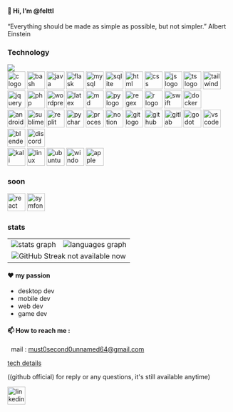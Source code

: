 #### 👋 Hi, I’m @felttl

“Everything should be made as simple as possible, but not simpler.” 
Albert Einstein

### Technology
<img src="https://img.shields.io/badge/Kaggle-20BEFF?style=for-the-badge&logo=Kaggle&logoColor=white"/>
<div align="left"> 
  <!-- languages & others -->
  <img src="https://skillicons.dev/icons?i=c" height="40" alt="c logo" title="c" />
  <img src="https://skillicons.dev/icons?i=bash" height="40" alt="bash logo" title="bash" />
  <img src="https://skillicons.dev/icons?i=java" height="40" alt="java logo" title="java" />
  <img src="https://skillicons.dev/icons?i=flask" height="40" alt="flask logo" title="py flask" />
  <img src="https://skillicons.dev/icons?i=mysql" height="40" alt="mysql logo" title="mysql db" />
  <img src="https://skillicons.dev/icons?i=sqlite" height="40" alt="sqlite" title="sqlite db" />
  <img src="https://skillicons.dev/icons?i=html" height="40" alt="html logo" title="html" />
  <img src="https://skillicons.dev/icons?i=css" height="40" alt="css logo" title="css" />
  <img src="https://skillicons.dev/icons?i=js" height="40" alt="js logo" title="js" />
  <img src="https://skillicons.dev/icons?i=ts" height="40" alt="ts logo" title="ts" />
  <img src="https://skillicons.dev/icons?i=tailwind" height="40" alt="tailwind logo" title="tailwind" />
  <img src="https://skillicons.dev/icons?i=jquery" height="40" alt="jquery logo" title="jquery" />
  <img src="https://skillicons.dev/icons?i=php" height="40" alt="php logo" title="php" />
  <img src="https://skillicons.dev/icons?i=wordpress" height="40" alt="wordpress logo" title="wordpress" />
  <img src="https://skillicons.dev/icons?i=latex" height="40" alt="latex logo" title="latex for maths" />
  <img src="https://skillicons.dev/icons?i=md" height="40" alt="md logo" title="markDown" />
  <img src="https://skillicons.dev/icons?i=py" height="40" alt="py logo" title="py" />
  <img src="https://skillicons.dev/icons?i=regex" height="40" alt="regex logo" title="regex" />
  <img src="https://skillicons.dev/icons?i=r" height="40" alt="r logo" title="r (studio)" />
  <img src="https://skillicons.dev/icons?i=swift" height="40" alt="swift logo" title="swift" />
  <img src="https://skillicons.dev/icons?i=docker" height="40" alt="docker logo" title="docker" />

  
</div>
<!-- apps & editors -->
<div align="left"> 
  <img src="https://skillicons.dev/icons?i=androidstudio" height="40" alt="androidstudio logo" title="androidStudio" />
  <img src="https://skillicons.dev/icons?i=sublime" height="40" alt="sublime logo" title="sublime editor" />
  <img src="https://skillicons.dev/icons?i=replit" height="40" alt="replit logo" title="replit user (outdated)" />
  <img src="https://skillicons.dev/icons?i=pycharm" height="40" alt="pycharm logo" title="pycharm" />
  <img src="https://skillicons.dev/icons?i=processing" height="40" alt="processing logo" title="processing" />
  <img src="https://skillicons.dev/icons?i=notion" height="40" alt="notion logo" title="notion (for agile)" />
  <img src="https://skillicons.dev/icons?i=git" height="40" alt="git logo" title="git" />
  <img src="https://skillicons.dev/icons?i=github" height="40" alt="github logo" title="github" />
  <img src="https://skillicons.dev/icons?i=gitlab" height="40" alt="gitlab logo" title="gitlab" />
  <img src="https://skillicons.dev/icons?i=godot" height="40" alt="godot logo" title="godot" />
  <img src="https://skillicons.dev/icons?i=vscode" height="40" alt="vscode logo" title="vscode" />
  <img src="https://skillicons.dev/icons?i=blender" height="40" alt="blender logo" title="blender (basics)" />
  <img src="https://skillicons.dev/icons?i=discord" height="40" alt="discord logo" title="discord" />

</div>
<!-- OS -->
<div align="left">
  <img src="https://skillicons.dev/icons?i=kali" height="40" alt="kali logo" title="kali Linux OS (apt)" />
  <img src="https://skillicons.dev/icons?i=linux" height="40" alt="linux logo" title="linux OS" />
  <img src="https://skillicons.dev/icons?i=ubuntu" height="40" alt="ubuntu logo" title="ubuntu OS (apt)" />
  <img src="https://skillicons.dev/icons?i=windows" height="40" alt="windows logo" title="windows OS used 7 years(before my 21)" />
  <img src="https://skillicons.dev/icons?i=apple" height="40" alt="apple logo" title="apple macos (gem) (current)" />
</div>

### soon 

<div align="left">
  <img src="https://skillicons.dev/icons?i=react" height="40" alt="react logo" title="react" />
  <img src="https://skillicons.dev/icons?i=symfony" height="40" alt="symfony logo" title="symfony" />

</div>

### stats
<table>
<tr>
  <td valign="top" width="auto">
    <div align="center">  
     <img src="https://github-readme-stats.vercel.app/api?username=felttl&hide_title=false&hide_rank=false&show_icons=true&include_all_commits=true&count_private=true&disable_animations=false&theme=dark&locale=en&hide_border=false&order=1" alt="stats graph"  />
    </div>
  </td>
  <td valign="top" width="auto">
    <div align="center">  
    <img src="https://github-readme-stats.vercel.app/api/top-langs?username=felttl&locale=en&hide_title=false&layout=compact&langs_count=5&theme=dark&hide_border=false&order=2" alt="languages graph"  />
    </div>
  </td>
</tr>
<tr>
  <td valign="top" width="auto" colspan="2">
    <div align="center">  
    <img src="https://github-readme-streak-stats.herokuapp.com?user=felttl&mode=weekly"" alt="GitHub Streak not available now" />
    </div>
  </td>
</tr>
</table>



#### ❤️ my passion

- desktop dev
- mobile dev
- web dev
- game dev

#### 📫 How to reach me :
&nbsp;    mail : must0second0unnamed64@gmail.com 

[tech details](https://github.com/felttl/root/blob/main/README.md)

((github official) for reply or any questions, it's still available anytime)
<div align="left">
  <a href="https://www.linkedin.com/in/félix-tôn-thât-lavarini-63ab6033b" title="only professional !" target="_blank">
    <img src="https://skillicons.dev/icons?i=linkedin" height="40" alt="linkedin logo" title="linkedin" />
  </a>
</div>
